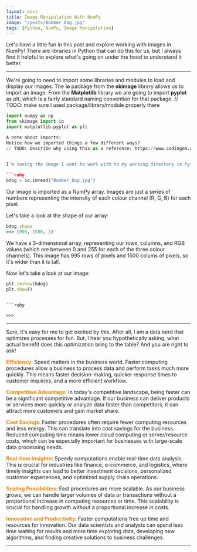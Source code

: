 ```yaml
---
layout: post
title: Image Manipulation With NumPy
image: "/posts/Bomber_Dog.jpg"
tags: [Python, NumPy, Image Manipulation]
---
```


Let's have a little fun in this post and explore working with images in NumPy! There are libraries in Python that can do this for us, but I always find it helpful to explore what's going on under the hood to understand it better.

---

We're going to need to import some libraries and modules to load and display our images. The **io** package from the **skimage** library allows us to import an image. From the **Matplotlib** library we are going to import **pyplot** as plt, which is a fairly standard naming convention for that package.
// TODO: make sure I used package/library/module properly there



```python
import numpy as np
from skimage import io
import matplotlib.pyplot as plt

A note about imports:
Notice how we imported things a few different ways?
// TODO: Describe why using this as a reference: https://www.codingem.com/python-difference-between-import-and-from-import/

            
I'm saving the image I want to work with to my working directory in Python, so we do not have to reference its full address when uploading.

```ruby
bdog = io.imread("Bomber_Dog.jpg")
```

Our image is imported as a NymPy array. Images are just a series of numbers representing the intensity of each colour channel (R, G, B) for each pixel.

Let's take a look at the shape of our array:


```ruby
bdog.shape
>>> (995, 1500, 3)
```
We have a 3-dimensional array, representing our rows, columns, and RGB values (which are between 0 and 255 for each of the three colour channels). This image has 995 rows of pixels and 1500 colums of pixels, so it's wider than it is tall.

Now let's take a look at our image:

```ruby
plt.imshow(bdog)
plt.show()
```


```

```ruby

>>> 
```

---

Sure, it's easy for me to get excited by this. After all, I am a data nerd that optimizes processes for fun. But, I hear you hypothetically asking, what actual benefit does this optimization bring to the table? And you are right to ask! 

<span style="color:#f58506;font-weight:bold;">Efficiency</span>: Speed matters in the business world. Faster computing procedures allow a business to process data and perform tasks much more quickly. This means faster decision-making, quicker response times to customer inquiries, and a more efficient workflow.

<span style="color:#f58506;font-weight:bold;">Competitive Advantage</span>: In today's competitive landscape, being faster can be a significant competitive advantage. If our business can deliver products or services more quickly or analyze data faster than competitors, it can attract more customers and gain market share.

<span style="color:#f58506;font-weight:bold;">Cost Savings</span>: Faster procedures often require fewer computing resources and less energy. This can translate into cost savings for the business. Reduced computing time means lower cloud computing or server/resource costs, which can be especially important for businesses with large-scale data processing needs.

<span style="color:#f58506;font-weight:bold;">Real-time Insights</span>: Speedy computations enable real-time data analysis. This is crucial for industries like finance, e-commerce, and logistics, where timely insights can lead to better investment decisions, personalized customer experiences, and optimized supply chain operations.

<span style="color:#f58506;font-weight:bold;">Scaling Possibilities</span>: Fast procedures are more scalable. As our business grows, we can handle larger volumes of data or transactions without a proportional increase in computing resources or time. This scalability is crucial for handling growth without a proportional increase in costs.

<span style="color:#f58506;font-weight:bold;">Innovation and Productivity</span>: Faster computations free up time and resources for innovation. Our data scientists and analysts can spend less time waiting for results and more time exploring data, developing new algorithms, and finding creative solutions to business challenges.

---


